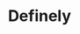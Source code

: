 ---
layout: startup_page
title: "Definely"
id: "definely.com"
permalink: "/definelydefinely.com04032025/"
website: "https://www.definely.com/"
funding_round: "Strategic Investment"
funding_amount: ""
investors: "Raine Ventures"
about: "Definely provides a subscription-based suite of productivity tools for lawyers, focusing on simplifying the pre-execution stage of the contract lifecycle. Their AI-driven platform helps lawyers read, edit, and understand legal documents more efficiently. This enhances accuracy and productivity in contract management."
markets: "Legaltech, AI, SaaS"
hq: "London, England, United Kingdom"
founded_year: "2017"
linkedin: "https://www.linkedin.com/company/definely"
twitter: ""
instagram: ""
facebook: ""
crunchbase: "https://www.crunchbase.com/organization/definely"
pitchbook: "https://pitchbook.com/profiles/company/439393-96"

# SEO Optimization
meta_title: "Definely - Strategic Investment"
meta_description: "Definely, Definely provides a subscription-based suite of productivity tools for lawyers, focusing on simplifying the pre-execution stage of the contract lifecy..."
meta_keywords: "Definely, Legaltech, AI, SaaS, Strategic Investment funding"
canonical_url: "https://pkprojectstartups.github.io/projectstartups.com/definelydefinely.com04032025/"
---